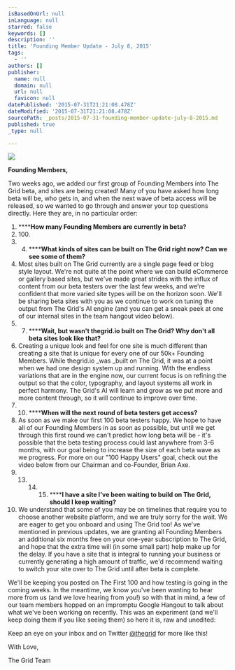 ```yaml
---
isBasedOnUrl: null
inLanguage: null
starred: false
keywords: []
description: ''
title: 'Founding Member Update - July 8, 2015'
tags:
  - ''
authors: []
publisher:
  name: null
  domain: null
  url: null
  favicon: null
datePublished: '2015-07-31T21:21:08.478Z'
dateModified: '2015-07-31T21:21:08.478Z'
sourcePath: _posts/2015-07-31-founding-member-update-july-8-2015.md
published: true
_type: null

---
```

![](https://the-grid-user-content.s3-us-west-2.amazonaws.com/f99b1fc9-9ded-4803-91f0-e8b592a6a2e8.gif)

**Founding Members,**

Two weeks ago, we added our first group of Founding Members into The Grid beta, and sites are being created! Many of you have asked how long beta will be, who gets in, and when the next wave of beta access will be released, so we wanted to go through and answer your top questions directly. Here they are, in no particular order:

1. ******How many Founding Members are currently in beta?**
2. 100\.
3. 4. ******What kinds of sites can be built on The Grid right now? Can we see some of them?**
5. Most sites built on The Grid currently are a single page feed or blog style layout. We're not quite at the point where we can build eCommerce or gallery based sites, but we've made great strides with the influx of content from our beta testers over the last few weeks, and we're confident that more varied site types will be on the horizon soon. We'll be sharing beta sites with you as we continue to work on tuning the output from The Grid's AI engine (and you can get a sneak peek at one of our internal sites in the team hangout video below).
6. 7. ******Wait, but wasn't thegrid.io built on The Grid? Why don't all beta sites look like that?**
8. Creating a unique look and feel for one site is much different than creating a site that is unique for every one of our 50k+ Founding Members. While thegrid.io _was _built on The Grid, it was at a point when we had one design system up and running. With the endless variations that are in the engine now, our current focus is on refining the output so that the color, typography, and layout systems all work in perfect harmony. The Grid's AI will learn and grow as we put more and more content through, so it will continue to improve over time.
9. 10. ******When will the next round of beta testers get access?**
11. As soon as we make our first 100 beta testers happy. We hope to have all of our Founding Members in as soon as possible, but until we get through this first round we can't predict how long beta will be - it's possible that the beta testing process could last anywhere from 3-6 months, with our goal being to increase the size of each beta wave as we progress. For more on our "100 Happy Users" goal, check out the video below from our Chairman and co-Founder, Brian Axe. 
12. 13. 14. 15. ******I have a site I've been waiting to build on The Grid, should I keep waiting?**
16. We understand that some of you may be on timelines that require you to choose another website platform, and we are truly sorry for the wait. We are eager to get you onboard and using The Grid too! As we've mentioned in previous updates, we are granting all Founding Members an additional six months free on your one-year subscription to The Grid, and hope that the extra time will (in some small part) help make up for the delay. If you have a site that is integral to running your business or currently generating a high amount of traffic, we'd recommend waiting to switch your site over to The Grid until after beta is complete.

We'll be keeping you posted on The First 100 and how testing is going in the coming weeks. In the meantime, we know you've been wanting to hear more from us (and we love hearing from you!) so with that in mind, a few of our team members hopped on an impromptu Google Hangout to talk about what we've been working on recently. This was an experiment (and we'll keep doing them if you like seeing them) so here it is, raw and unedited:

Keep an eye on your inbox and on Twitter [@thegrid][0] for more like this!

With Love,

The Grid Team

[0]: https://twitter.com/thegrid